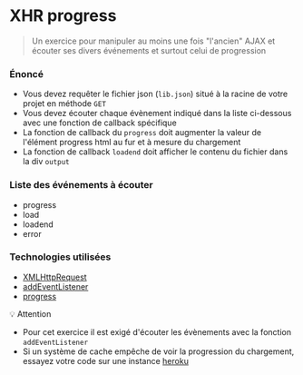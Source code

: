 # XHR progress

>Un exercice pour manipuler au moins une fois "l'ancien" AJAX et écouter ses divers événements et surtout celui de progression

### Énoncé

- Vous devez requêter le fichier json (`lib.json`) situé à la racine de votre projet en méthode `GET`
- Vous devez écouter chaque évènement indiqué dans la liste ci-dessous avec une fonction de callback spécifique
- La fonction de callback du `progress` doit augmenter la valeur de l'élément progress html au fur et à mesure du chargement
- La fonction de callback `loadend` doit afficher le contenu du fichier dans la div `output`

### Liste des événements à écouter

- progress
- load
- loadend
- error

### Technologies utilisées

- [XMLHttpRequest](https://developer.mozilla.org/fr/docs/Web/API/XMLHttpRequest)
- [addEventListener](https://developer.mozilla.org/fr/docs/Web/API/EventTarget/addEventListener)
- [progress](https://www.alsacreations.com/article/lire/1416-html5-meter-progress.html)


:bulb: Attention

- Pour cet exercice il est exigé d'écouter les évènements avec la fonction `addEventListener`
- Si un système de cache empêche de voir la progression du chargement, essayez votre code sur une instance [heroku](https://www.heroku.com)
